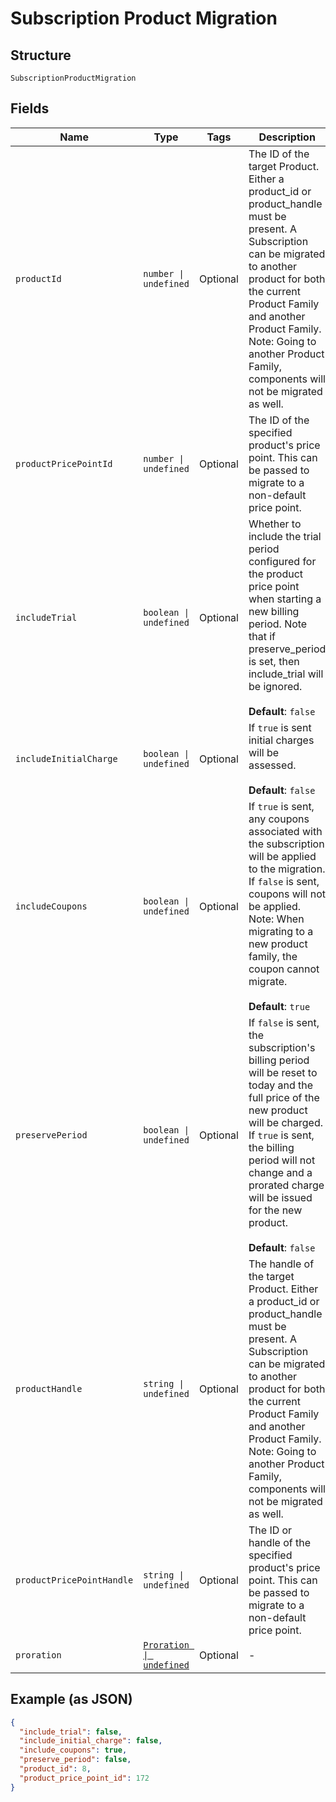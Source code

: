 
# Subscription Product Migration

## Structure

`SubscriptionProductMigration`

## Fields

| Name | Type | Tags | Description |
|  --- | --- | --- | --- |
| `productId` | `number \| undefined` | Optional | The ID of the target Product. Either a product_id or product_handle must be present. A Subscription can be migrated to another product for both the current Product Family and another Product Family. Note: Going to another Product Family, components will not be migrated as well. |
| `productPricePointId` | `number \| undefined` | Optional | The ID of the specified product's price point. This can be passed to migrate to a non-default price point. |
| `includeTrial` | `boolean \| undefined` | Optional | Whether to include the trial period configured for the product price point when starting a new billing period. Note that if preserve_period is set, then include_trial will be ignored.<br><br>**Default**: `false` |
| `includeInitialCharge` | `boolean \| undefined` | Optional | If `true` is sent initial charges will be assessed.<br><br>**Default**: `false` |
| `includeCoupons` | `boolean \| undefined` | Optional | If `true` is sent, any coupons associated with the subscription will be applied to the migration. If `false` is sent, coupons will not be applied. Note: When migrating to a new product family, the coupon cannot migrate.<br><br>**Default**: `true` |
| `preservePeriod` | `boolean \| undefined` | Optional | If `false` is sent, the subscription's billing period will be reset to today and the full price of the new product will be charged. If `true` is sent, the billing period will not change and a prorated charge will be issued for the new product.<br><br>**Default**: `false` |
| `productHandle` | `string \| undefined` | Optional | The handle of the target Product. Either a product_id or product_handle must be present. A Subscription can be migrated to another product for both the current Product Family and another Product Family. Note: Going to another Product Family, components will not be migrated as well. |
| `productPricePointHandle` | `string \| undefined` | Optional | The ID or handle of the specified product's price point. This can be passed to migrate to a non-default price point. |
| `proration` | [`Proration \| undefined`](../../doc/models/proration.md) | Optional | - |

## Example (as JSON)

```json
{
  "include_trial": false,
  "include_initial_charge": false,
  "include_coupons": true,
  "preserve_period": false,
  "product_id": 8,
  "product_price_point_id": 172
}
```

